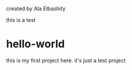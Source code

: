 
created by Ala Elbashity

this is a test
# hello-world
this is my first project here. it's just a test project
